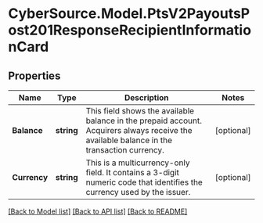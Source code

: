 # CyberSource.Model.PtsV2PayoutsPost201ResponseRecipientInformationCard
## Properties

Name | Type | Description | Notes
------------ | ------------- | ------------- | -------------
**Balance** | **string** | This field shows the available balance in the prepaid account.  Acquirers always receive the available balance in the transaction currency.  | [optional] 
**Currency** | **string** | This is a multicurrency-only field. It contains a 3-digit numeric code that identifies the currency used by the issuer.  | [optional] 

[[Back to Model list]](../README.md#documentation-for-models) [[Back to API list]](../README.md#documentation-for-api-endpoints) [[Back to README]](../README.md)

